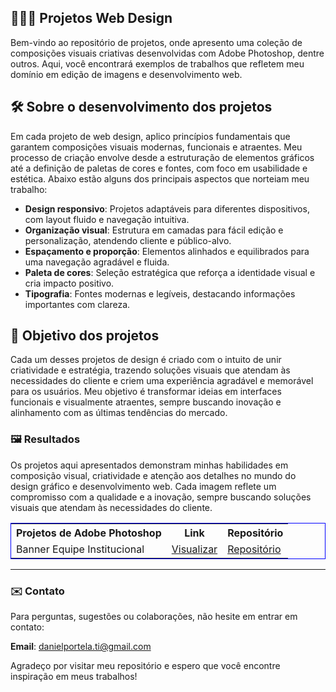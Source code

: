 ## 👨🏼‍💻 Projetos Web Design

Bem-vindo ao repositório de projetos, onde apresento uma coleção de composições visuais criativas desenvolvidas com Adobe Photoshop, dentre outros. Aqui, você encontrará exemplos de trabalhos que refletem meu domínio em edição de imagens e desenvolvimento web.

## 🛠️ Sobre o desenvolvimento dos projetos

Em cada projeto de web design, aplico princípios fundamentais que garantem composições visuais modernas, funcionais e atraentes. Meu processo de criação envolve desde a estruturação de elementos gráficos até a definição de paletas de cores e fontes, com foco em usabilidade e estética. Abaixo estão alguns dos principais aspectos que norteiam meu trabalho:

- **Design responsivo**: Projetos adaptáveis para diferentes dispositivos, com layout fluido e navegação intuitiva.
- **Organização visual**: Estrutura em camadas para fácil edição e personalização, atendendo cliente e público-alvo.
- **Espaçamento e proporção**: Elementos alinhados e equilibrados para uma navegação agradável e fluida.
- **Paleta de cores**: Seleção estratégica que reforça a identidade visual e cria impacto positivo.
- **Tipografia**: Fontes modernas e legíveis, destacando informações importantes com clareza.

## 🎯 Objetivo dos projetos

Cada um desses projetos de design é criado com o intuito de unir criatividade e estratégia, trazendo soluções visuais que atendam às necessidades do cliente e criem uma experiência agradável e memorável para os usuários. Meu objetivo é transformar ideias em interfaces funcionais e visualmente atraentes, sempre buscando inovação e alinhamento com as últimas tendências do mercado.

### 🖼️ Resultados

Os projetos aqui apresentados demonstram minhas habilidades em composição visual, criatividade e atenção aos detalhes no mundo do design gráfico e desenvolvimento web. Cada imagem reflete um compromisso com a qualidade e a inovação, sempre buscando soluções visuais que atendam às necessidades do cliente.

<table style="width:100%; border: 1px solid blue;">
  <tr>
    <th align="left">Projetos de Adobe Photoshop</th>
    <th>Link</th>
    <th>Repositório</th>
  </tr>
    <tr>
    <td>Banner Equipe Institucional</td>
    <td><a href="https://bannerphotoshopdesign.netlify.app" target="_blank">Visualizar</a></td>
    <td><a href="https://github.com/daniel-portela/projetos-webdesign/tree/main/adobe-photoshop-design/banner-equipe-institucional" target="_blank">Repositório</a></td>
  </tr>
</table><hr>

### ✉️ Contato

Para perguntas, sugestões ou colaborações, não hesite em entrar em contato:

**Email**: [danielportela.ti@gmail.com](mailto:danielportela.ti@gmail.com)

Agradeço por visitar meu repositório e espero que você encontre inspiração em meus trabalhos!
